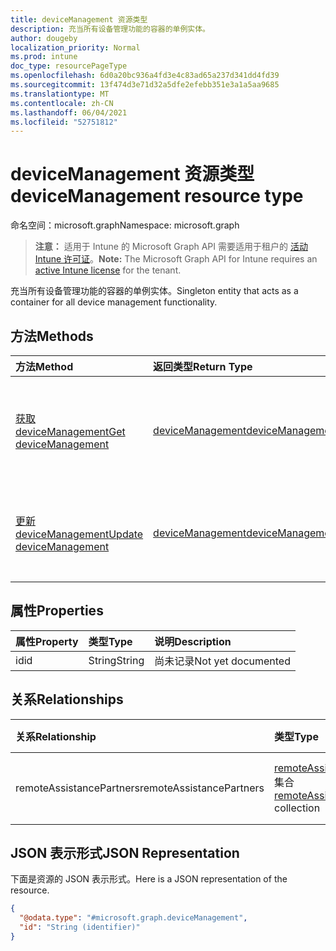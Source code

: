 ```yaml
---
title: deviceManagement 资源类型
description: 充当所有设备管理功能的容器的单例实体。
author: dougeby
localization_priority: Normal
ms.prod: intune
doc_type: resourcePageType
ms.openlocfilehash: 6d0a20bc936a4fd3e4c83ad65a237d341dd4fd39
ms.sourcegitcommit: 13f474d3e71d32a5dfe2efebb351e3a1a5aa9685
ms.translationtype: MT
ms.contentlocale: zh-CN
ms.lasthandoff: 06/04/2021
ms.locfileid: "52751812"
---
```

# <a name="devicemanagement-resource-type"></a><span data-ttu-id="a28a4-103">deviceManagement 资源类型</span><span class="sxs-lookup"><span data-stu-id="a28a4-103">deviceManagement resource type</span></span>

<span data-ttu-id="a28a4-104">命名空间：microsoft.graph</span><span class="sxs-lookup"><span data-stu-id="a28a4-104">Namespace: microsoft.graph</span></span>

> <span data-ttu-id="a28a4-105">**注意：** 适用于 Intune 的 Microsoft Graph API 需要适用于租户的 [活动 Intune 许可证](https://go.microsoft.com/fwlink/?linkid=839381)。</span><span class="sxs-lookup"><span data-stu-id="a28a4-105">**Note:** The Microsoft Graph API for Intune requires an [active Intune license](https://go.microsoft.com/fwlink/?linkid=839381) for the tenant.</span></span>

<span data-ttu-id="a28a4-106">充当所有设备管理功能的容器的单例实体。</span><span class="sxs-lookup"><span data-stu-id="a28a4-106">Singleton entity that acts as a container for all device management functionality.</span></span>

## <a name="methods"></a><span data-ttu-id="a28a4-107">方法</span><span class="sxs-lookup"><span data-stu-id="a28a4-107">Methods</span></span>
|<span data-ttu-id="a28a4-108">方法</span><span class="sxs-lookup"><span data-stu-id="a28a4-108">Method</span></span>|<span data-ttu-id="a28a4-109">返回类型</span><span class="sxs-lookup"><span data-stu-id="a28a4-109">Return Type</span></span>|<span data-ttu-id="a28a4-110">说明</span><span class="sxs-lookup"><span data-stu-id="a28a4-110">Description</span></span>|
|:---|:---|:---|
|[<span data-ttu-id="a28a4-111">获取 deviceManagement</span><span class="sxs-lookup"><span data-stu-id="a28a4-111">Get deviceManagement</span></span>](../api/intune-remoteassistance-devicemanagement-get.md)|[<span data-ttu-id="a28a4-112">deviceManagement</span><span class="sxs-lookup"><span data-stu-id="a28a4-112">deviceManagement</span></span>](../resources/intune-remoteassistance-devicemanagement.md)|<span data-ttu-id="a28a4-113">读取 [deviceManagement](../resources/intune-remoteassistance-devicemanagement.md) 对象的属性和关系。</span><span class="sxs-lookup"><span data-stu-id="a28a4-113">Read properties and relationships of the [deviceManagement](../resources/intune-remoteassistance-devicemanagement.md) object.</span></span>|
|[<span data-ttu-id="a28a4-114">更新 deviceManagement</span><span class="sxs-lookup"><span data-stu-id="a28a4-114">Update deviceManagement</span></span>](../api/intune-remoteassistance-devicemanagement-update.md)|[<span data-ttu-id="a28a4-115">deviceManagement</span><span class="sxs-lookup"><span data-stu-id="a28a4-115">deviceManagement</span></span>](../resources/intune-remoteassistance-devicemanagement.md)|<span data-ttu-id="a28a4-116">更新 [deviceManagement](../resources/intune-remoteassistance-devicemanagement.md) 对象的属性。</span><span class="sxs-lookup"><span data-stu-id="a28a4-116">Update the properties of a [deviceManagement](../resources/intune-remoteassistance-devicemanagement.md) object.</span></span>|

## <a name="properties"></a><span data-ttu-id="a28a4-117">属性</span><span class="sxs-lookup"><span data-stu-id="a28a4-117">Properties</span></span>
|<span data-ttu-id="a28a4-118">属性</span><span class="sxs-lookup"><span data-stu-id="a28a4-118">Property</span></span>|<span data-ttu-id="a28a4-119">类型</span><span class="sxs-lookup"><span data-stu-id="a28a4-119">Type</span></span>|<span data-ttu-id="a28a4-120">说明</span><span class="sxs-lookup"><span data-stu-id="a28a4-120">Description</span></span>|
|:---|:---|:---|
|<span data-ttu-id="a28a4-121">id</span><span class="sxs-lookup"><span data-stu-id="a28a4-121">id</span></span>|<span data-ttu-id="a28a4-122">String</span><span class="sxs-lookup"><span data-stu-id="a28a4-122">String</span></span>|<span data-ttu-id="a28a4-123">尚未记录</span><span class="sxs-lookup"><span data-stu-id="a28a4-123">Not yet documented</span></span>|

## <a name="relationships"></a><span data-ttu-id="a28a4-124">关系</span><span class="sxs-lookup"><span data-stu-id="a28a4-124">Relationships</span></span>
|<span data-ttu-id="a28a4-125">关系</span><span class="sxs-lookup"><span data-stu-id="a28a4-125">Relationship</span></span>|<span data-ttu-id="a28a4-126">类型</span><span class="sxs-lookup"><span data-stu-id="a28a4-126">Type</span></span>|<span data-ttu-id="a28a4-127">说明</span><span class="sxs-lookup"><span data-stu-id="a28a4-127">Description</span></span>|
|:---|:---|:---|
|<span data-ttu-id="a28a4-128">remoteAssistancePartners</span><span class="sxs-lookup"><span data-stu-id="a28a4-128">remoteAssistancePartners</span></span>|<span data-ttu-id="a28a4-129">[remoteAssistancePartner](../resources/intune-remoteassistance-remoteassistancepartner.md) 集合</span><span class="sxs-lookup"><span data-stu-id="a28a4-129">[remoteAssistancePartner](../resources/intune-remoteassistance-remoteassistancepartner.md) collection</span></span>|<span data-ttu-id="a28a4-130">远程帮助合作伙伴。</span><span class="sxs-lookup"><span data-stu-id="a28a4-130">The remote assist partners.</span></span>|

## <a name="json-representation"></a><span data-ttu-id="a28a4-131">JSON 表示形式</span><span class="sxs-lookup"><span data-stu-id="a28a4-131">JSON Representation</span></span>
<span data-ttu-id="a28a4-132">下面是资源的 JSON 表示形式。</span><span class="sxs-lookup"><span data-stu-id="a28a4-132">Here is a JSON representation of the resource.</span></span>
<!-- {
  "blockType": "resource",
  "keyProperty": "id",
  "@odata.type": "microsoft.graph.deviceManagement"
}
-->
``` json
{
  "@odata.type": "#microsoft.graph.deviceManagement",
  "id": "String (identifier)"
}
```




